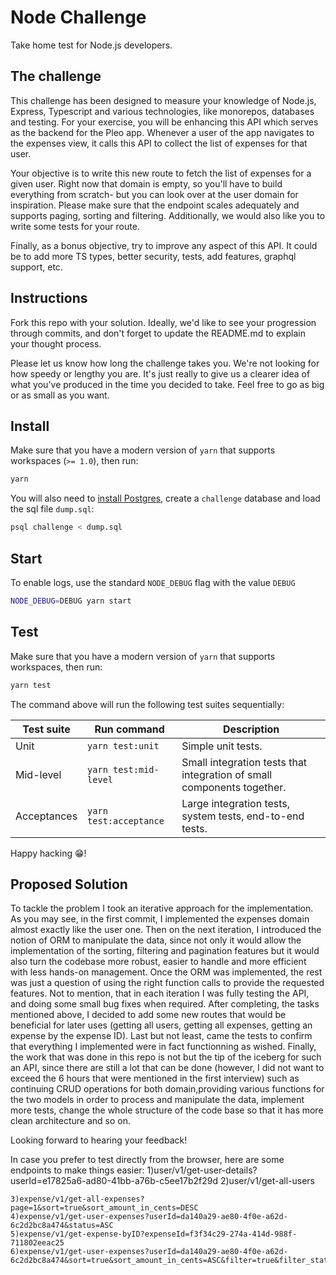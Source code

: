 # Node Challenge

Take home test for Node.js developers.

## The challenge

This challenge has been designed to measure your knowledge of Node.js, Express, Typescript and various technologies, like monorepos, databases and testing. For your exercise, you will be enhancing this API which serves as the backend for the Pleo app. Whenever a user of the app navigates to the expenses view, it calls this API to collect the list of expenses for that user.

Your objective is to write this new route to fetch the list of expenses for a given user. Right now that domain is empty, so you'll have to build everything from scratch- but you can look over at the user domain for inspiration. Please make sure that the endpoint scales adequately and supports paging, sorting and filtering. Additionally, we would also like you to write some tests for your route.

Finally, as a bonus objective, try to improve any aspect of this API. It could be to add more TS types, better security, tests, add features, graphql support, etc. 

## Instructions

Fork this repo with your solution. Ideally, we'd like to see your progression through commits, and don't forget to update the README.md to explain your thought process.

Please let us know how long the challenge takes you. We're not looking for how speedy or lengthy you are. It's just really to give us a clearer idea of what you've produced in the time you decided to take. Feel free to go as big or as small as you want.

## Install

Make sure that you have a modern version of `yarn` that supports workspaces (`>= 1.0`), then run:

```bash
yarn
```

You will also need to [install Postgres](https://www.postgresqltutorial.com/install-postgresql-macos/), create a `challenge` database and load the sql file `dump.sql`:

```bash
psql challenge < dump.sql
```

## Start

To enable logs, use the standard `NODE_DEBUG` flag with the value `DEBUG`

```bash
NODE_DEBUG=DEBUG yarn start
```

## Test

Make sure that you have a modern version of `yarn` that supports workspaces, then run:

```bash
yarn test
```

The command above will run the following test suites sequentially:

| Test suite | Run command | Description |
-------------|-------------|-------------|
| Unit | `yarn test:unit` | Simple unit tests. |
| Mid-level | `yarn test:mid-level` | Small integration tests that integration of small components together.  |
| Acceptances | `yarn test:acceptance` | Large integration tests, system tests, end-to-end tests. |


Happy hacking 😁!

## Proposed Solution

To tackle the problem I took an iterative approach for the implementation. As you may see, in the first commit, I implemented the expenses domain almost exactly like the user one. Then on the next iteration, I introduced the notion of ORM to manipulate the data, since not only it would allow the implementation of the sorting, filtering and pagination features but it would also turn the codebase more robust, easier to handle and more efficient with less hands-on management. Once the ORM was implemented, the rest was just a question of using the right function calls to provide the requested features. Not to mention, that in each iteration I was fully testing the API, and doing some small bug fixes when required. After completing, the tasks mentioned above, I decided to add some new routes that would be beneficial for later uses (getting all users, getting all expenses, getting an expense by the expense ID). Last but not least, came the tests to confirm that everything I implemented were in fact functionning as wished. Finally, the work that was done in this repo is not but the tip of the iceberg for such an API, since there are still a lot that can be done (however, I did not want to exceed the 6 hours that were mentioned in the first interview) such as continuing CRUD operations for both domain,providing various functions for the two models in order to process and manipulate the data, implement more tests, change the whole structure of the code base so that it has more clean architecture and so on.

Looking forward to hearing your feedback!

In case you prefer to test directly from the browser, here are some endpoints to make things easier:
    1)user/v1/get-user-details?userId=e17825a6-ad80-41bb-a76b-c5ee17b2f29d
    2)user/v1/get-all-users

    3)expense/v1/get-all-expenses?page=1&sort=true&sort_amount_in_cents=DESC
    4)expense/v1/get-user-expenses?userId=da140a29-ae80-4f0e-a62d-6c2d2bc8a474&status=ASC
    5)expense/v1/get-expense-byID?expenseId=f3f34c29-274a-414d-988f-711802eeac25
    6)expense/v1/get-user-expenses?userId=da140a29-ae80-4f0e-a62d-6c2d2bc8a474&sort=true&sort_amount_in_cents=ASC&filter=true&filter_status=processed
